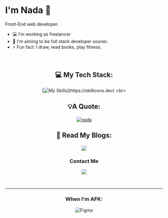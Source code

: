 # I'm Nada 👋
Front-End web developer.
<br>

- 💻 I’m  working as freelancer 
- 🎯 I'm aiming to be full stack developer sooner.
- ⚡ Fun fact: I draw, read books, play fitness.
<br>

[comment]: #================================================
## <p align="center">💻 My Tech Stack:
  <div align="center">
  
 [![My Skills](https://skillicons.dev/icons?i=bootstrap,sass,tailwind,js,react,nextjs,)](https://skillicons.dev)
<br>


[comment]: #================================================


[comment]: #===================================================
## <p align="center">💡A Quote:  
 <div align="center">
    <a href="https://github.com/nada-aldubaie2">
      
  [![nada](https://quotes-github-readme.vercel.app/api?type=horizontal&theme=dark?quote=nada)](https://github.com/piyushsuthar/github-readme-quotes)
</a>
<br>

[comment]: #================================================
 ## <p align="center">📖 Read My Blogs:
  <a href="https://dev.to/nada2react">
    <img src="https://img.shields.io/badge/dev.to-0A0A0A?style=for-the-badge&logo=dev.to&logoColor=white" />
  </a>
</p>

[comment]: #================================================
### <p align="center">Contact Me

 <div align="center">
   
  <a  href="https://www.linkedin.com/in/nada-aldubaie-3a3a96238?utm_source=share&utm_campaign=share_via&utm_content=profile&utm_medium=android_app">
    <img src="https://skillicons.dev/icons?i=linkedin" />
  </a>
  </div>
</p>
<br>
 <hr>
 
[comment]: #================================================
### <p align="center"> When I'm AFK:

![Figma](https://img.shields.io/badge/figma-%23F24E1E.svg?style=for-the-badge&logo=figma&logoColor=white)
